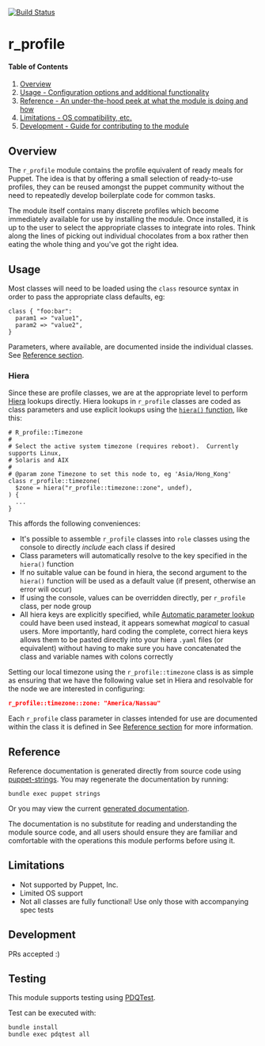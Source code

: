 [![Build Status](https://travis-ci.org/declarativesystems/r_profile.svg?branch=master)](https://travis-ci.org/declarativesystems/r_profile)
# r_profile

#### Table of Contents

1. [Overview](#overview)
1. [Usage - Configuration options and additional functionality](#usage)
1. [Reference - An under-the-hood peek at what the module is doing and how](#reference)
1. [Limitations - OS compatibility, etc.](#limitations)
1. [Development - Guide for contributing to the module](#development)

## Overview

The `r_profile` module contains the profile equivalent of ready meals for Puppet.  The idea is that by offering a small selection of ready-to-use profiles, they can be reused amongst the puppet community without the need to repeatedly develop boilerplate code for common tasks.

The module itself contains many discrete profiles which become immediately available for use by installing the module.  Once installed, it is up to the user to select the appropriate classes to integrate into roles.  Think along the lines of picking out individual chocolates from a box rather then eating the whole thing and you've got the right idea.


## Usage

Most classes will need to be loaded using the `class` resource syntax in order to pass the appropriate class defaults, eg:

```puppet
class { "foo:bar":
  param1 => "value1",
  param2 => "value2",
}
```

Parameters, where available, are documented inside the individual classes.  See [Reference section](#reference).

### Hiera
Since these are profile classes, we are at the appropriate level to perform [Hiera](https://docs.puppet.com/hiera/3.2/) lookups directly.  Hiera lookups in `r_profile` classes are coded as class parameters and use explicit lookups using the [`hiera()` function](https://docs.puppet.com/puppet/latest/function.html#hiera), like this:

```puppet
# R_profile::Timezone
#
# Select the active system timezone (requires reboot).  Currently supports Linux,
# Solaris and AIX
#
# @param zone Timezone to set this node to, eg 'Asia/Hong_Kong'
class r_profile::timezone(
  $zone = hiera("r_profile::timezone::zone", undef),
) {
  ...
}
```

This affords the following conveniences:
* It's possible to assemble `r_profile` classes into `role` classes using the console to directly _include_ each class if desired
* Class parameters will automatically resolve to the key specified in the `hiera()` function
* If no suitable value can be found in hiera, the second argument to the `hiera()` function will be used as a default value (if present, otherwise an error will occur)
* If using the console, values can be overridden directly, per `r_profile` class, per node group
* All hiera keys are explicitly specified, while [Automatic parameter lookup](https://docs.puppet.com/hiera/3.3/puppet.html#automatic-parameter-lookup) could have been used instead, it appears somewhat _magical_ to casual users.  More importantly, hard coding the complete, correct hiera keys allows them to be pasted directly into your hiera `.yaml` files (or equivalent) without having to make sure you have concatenated the class and variable names with colons correctly

Setting our local timezone using the `r_profile::timezone` class is as simple as ensuring that we have the following value set in Hiera and resolvable for the node we are interested in configuring:

```json
r_profile::timezone::zone: "America/Nassau"
```

Each `r_profile` class parameter in classes intended for use are documented within the class it is defined in See [Reference section](#reference) for more information.


## Reference
Reference documentation is generated directly from source code using [puppet-strings](https://github.com/puppetlabs/puppet-strings).  You may regenerate the documentation by running:

```shell
bundle exec puppet strings
```

Or you may view the current [generated documentation](https://rawgit.com/GeoffWilliams/r_profile/master/doc/index.html).

The documentation is no substitute for reading and understanding the module source code, and all users should ensure they are familiar and comfortable with the operations this module performs before using it.

## Limitations

* Not supported by Puppet, Inc.
* Limited OS support
* Not all classes are fully functional!  Use only those with accompanying spec tests

## Development

PRs accepted :)

## Testing
This module supports testing using [PDQTest](https://github.com/GeoffWilliams/pdqtest).

Test can be executed with:

```
bundle install
bundle exec pdqtest all
```
